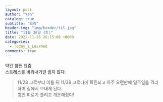 ```yaml
---
layout: post
author: "Yan"
catalog: true
subtitle: "요즘"
header-img: "img/header/til.jpg"
title: "11월 26일 (토)"
date: 2022-11-26 20:15:08 +0000
categories:
  - Today_I_Learned
comments: true
---
```


약간 힘든 요즘  
스트레스를 비워내기란 쉽지 않다.  
  

> 11/28
그로부터 이틀 뒤 11/28
코로나에 확진되고 아주 오랜만에 일주일을 격리하며 집에서 보내게 된다.  
쌓인 피로가 풀리고 개운해졌다!